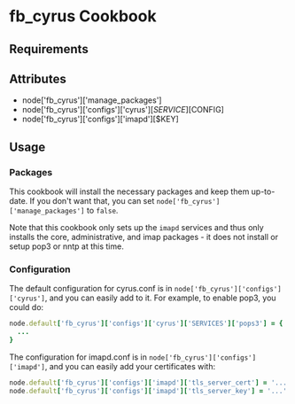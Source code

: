 fb_cyrus Cookbook
=================

Requirements
------------

Attributes
----------
* node['fb_cyrus']['manage_packages']
* node['fb_cyrus']['configs']['cyrus'][$SERVICE][$CONFIG]
* node['fb_cyrus']['configs']['imapd'][$KEY]

Usage
-----

### Packages

This cookbook will install the necessary packages and keep them up-to-date.  If
you don't want that, you can set `node['fb_cyrus']['manage_packages']` to
`false`.

Note that this cookbook only sets up the `imapd` services and thus only
installs the core, administrative, and imap packages - it does not install or
setup pop3 or nntp at this time.

### Configuration

The default configuration for cyrus.conf is in
`node['fb_cyrus']['configs']['cyrus']`, and you can easily add to it. For
example, to enable pop3, you could do:

```ruby
node.default['fb_cyrus']['configs']['cyrus']['SERVICES']['pops3'] = {
  ...
}
```

The configuration for imapd.conf is in `node['fb_cyrus']['configs']['imapd']`,
and you can easily add your certificates with:

```ruby
node.default['fb_cyrus']['configs']['imapd']['tls_server_cert'] = '...'
node.default['fb_cyrus']['configs']['imapd']['tls_server_key'] = '...'
```
